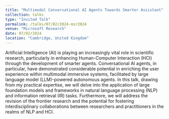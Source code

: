 ```yaml
---
title: "Multimodal Conversational AI Agents Towards Smarter Assistant"
collection: talks
type: "Invited Talk"
permalink: /talks/07/02/2024-msr2024
venue: "Microsoft Research"
date: 07/02/2024
location: "Cambridge, United Kingdom"
---
```


Artificial Intelligence (AI) is playing an increasingly vital role in scientific research, particularly in enhancing Human-Computer Interaction (HCI) through the development of smarter agents. Conversational AI agents, in particular, have demonstrated considerable potential in enriching the user experience within multimodal immersive systems, facilitated by large language model (LLM)-powered autonomous agents. 
In this talk, drawing from my practical expertise, we will delve into the application of large foundation models and frameworks in natural language processing (NLP) and information retrieval (IR) tasks. Furthermore, we will address the revision of the frontier research and the potential for fostering interdisciplinary collaborations between researchers and practitioners in the realms of NLP and HCI.
